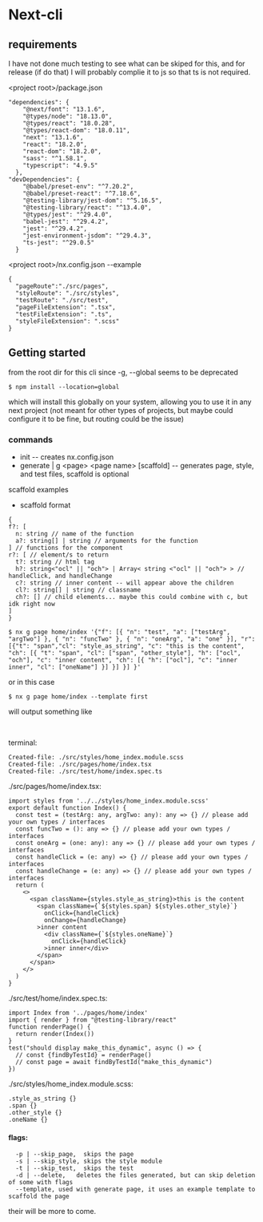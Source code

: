 # Next-cli
## requirements
I have not done much testing to see what can be skiped for this, and for release (if do that) I will probably complie it to js so that ts is not required.

\<project root\>/package.json
```
"dependencies": {
    "@next/font": "13.1.6",
    "@types/node": "18.13.0",
    "@types/react": "18.0.28",
    "@types/react-dom": "18.0.11",
    "next": "13.1.6",
    "react": "18.2.0",
    "react-dom": "18.2.0",
    "sass": "^1.58.1",
    "typescript": "4.9.5"
  },
"devDependencies": {
    "@babel/preset-env": "^7.20.2",
    "@babel/preset-react": "^7.18.6",
    "@testing-library/jest-dom": "^5.16.5",
    "@testing-library/react": "^13.4.0",
    "@types/jest": "^29.4.0",
    "babel-jest": "^29.4.2",
    "jest": "^29.4.2",
    "jest-environment-jsdom": "^29.4.3",
    "ts-jest": "^29.0.5"
  }
```

\<project root\>/nx.config.json --example
```
{
  "pageRoute":"./src/pages",
  "styleRoute": "./src/styles",
  "testRoute": "./src/test",
  "pageFileExtension": ".tsx",
  "testFileExtension": ".ts",
  "styleFileExtension": ".scss"
}
```

## Getting started
from the root dir for this cli
since -g, --global seems to be deprecated
```
$ npm install --location=global
```
which will install this globally on your system, allowing you to use it in any next project (not meant for other types of projects, but maybe could configure it to be fine, but routing could be the issue) 

### commands
 - init -- creates nx.config.json
 - generate | g \<page\> \<page name\> [scaffold] -- generates page, style, and test files, scaffold is optional

scaffold examples
  - scaffold format 
  ```
{
  f?: [
    n: string // name of the function
    a?: string[] | string // arguments for the function
  ] // functions for the component
  r?: [ // element/s to return
    t?: string // html tag
    h?: string<"ocl" || "och"> | Array< string <"ocl" || "och"> > // handleClick, and handleChange
    c?: string // inner content -- will appear above the children
    cl?: string[] | string // classname
    ch?: [] // child elements... maybe this could combine with c, but idk right now
  ]
}
```
```
$ nx g page home/index '{"f": [{ "n": "test", "a": ["testArg", "argTwo"] }, { "n": "funcTwo" }, { "n": "oneArg", "a": "one" }], "r": [{"t": "span","cl": "style_as_string", "c": "this is the content", "ch": [{ "t": "span", "cl": ["span", "other_style"], "h": ["ocl", "och"], "c": "inner content", "ch": [{ "h": ["ocl"], "c": "inner inner", "cl": ["oneName"] }] }] }] }'
```
or in this case
```
$ nx g page home/index --template first
```
will output something like

<br>

terminal:
```
Created-file: ./src/styles/home_index.module.scss
Created-file: ./src/pages/home/index.tsx
Created-file: ./src/test/home/index.spec.ts
```

./src/pages/home/index.tsx: 
```
import styles from '../../styles/home_index.module.scss'
export default function Index() {
  const test = (testArg: any, argTwo: any): any => {} // please add your own types / interfaces
  const funcTwo = (): any => {} // please add your own types / interfaces
  const oneArg = (one: any): any => {} // please add your own types / interfaces
  const handleClick = (e: any) => {} // please add your own types / interfaces
  const handleChange = (e: any) => {} // please add your own types / interfaces
  return (
    <>
      <span className={styles.style_as_string}>this is the content
        <span className={`${styles.span} ${styles.other_style}`}
          onClick={handleClick}        
          onChange={handleChange}
        >inner content
          <div className={`${styles.oneName}`}
            onClick={handleClick}
          >inner inner</div>
        </span>
      </span>
    </>
  )
}
```

./src/test/home/index.spec.ts:
```
import Index from '../pages/home/index'
import { render } from "@testing-library/react"
function renderPage() {
  return render(Index())
}
test("should display make_this_dynamic", async () => {
  // const {findByTestId} = renderPage()
  // const page = await findByTestId("make_this_dynamic")
})
```

./src/styles/home_index.module.scss:
```
.style_as_string {}
.span {}
.other_style {}
.oneName {}
```
#### flags:
```
  -p | --skip_page,  skips the page
  -s | --skip_style, skips the style module
  -t | --skip_test,  skips the test
  -d | --delete,   deletes the files generated, but can skip deletion of some with flags
  --template, used with generate page, it uses an example template to scaffold the page
```
    
 their will be more to come.